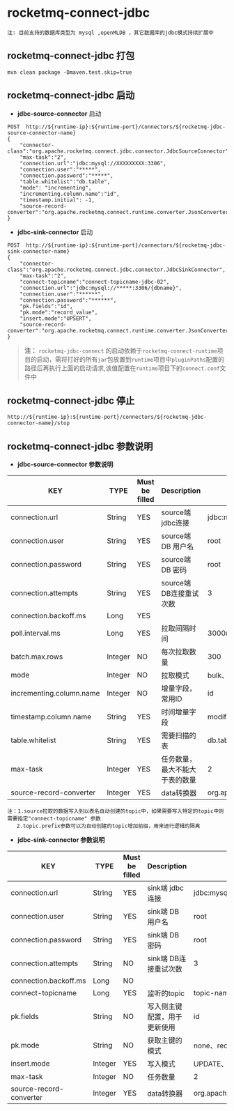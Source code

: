 # rocketmq-connect-jdbc
```  
注: 目前支持的数据库类型为 mysql ,openMLDB ，其它数据库的jdbc模式持续扩展中
```  
## rocketmq-connect-jdbc 打包
```
mvn clean package -Dmaven.test.skip=true
```

## rocketmq-connect-jdbc 启动

* **jdbc-source-connector** 启动
```
POST  http://${runtime-ip}:${runtime-port}/connectors/${rocketmq-jdbc-source-connector-name}
{
    "connector-class":"org.apache.rocketmq.connect.jdbc.connector.JdbcSourceConnector",
    "max-task":"2",
    "connection.url":"jdbc:mysql://XXXXXXXXX:3306",
    "connection.user":"*****",
    "connection.password":"*****",
    "table.whitelist":"db.table",
    "mode": "incrementing",
    "incrementing.column.name":"id",
    "timestamp.initial": -1,
    "source-record-converter":"org.apache.rocketmq.connect.runtime.converter.JsonConverter"
}
```


* **jdbc-sink-connector** 启动

```
POST  http://${runtime-ip}:${runtime-port}/connectors/${rocketmq-jdbc-sink-connector-name}
{
    "connector-class":"org.apache.rocketmq.connect.jdbc.connector.JdbcSinkConnector",
    "max-task":"2",
    "connect-topicname":"connect-topicname-jdbc-02",
    "connection.url":"jdbc:mysql://*****:3306/{dbname}",
    "connection.user":"******",
    "connection.password":"******",
    "pk.fields":"id",
    "pk.mode":"record_value",
    "insert.mode":"UPSERT",
    "source-record-converter":"org.apache.rocketmq.connect.runtime.converter.JsonConverter"
}
```

>**注：** `rocketmq-jdbc-connect` 的启动依赖于`rocketmq-connect-runtime`项目的启动，需将打好的所有`jar`包放置到`runtime`项目中`pluginPaths`配置的路径后再执行上面的启动请求,该值配置在`runtime`项目下的`connect.conf`文件中

## rocketmq-connect-jdbc 停止

```
http://${runtime-ip}:${runtime-port}/connectors/${rocketmq-jdbc-connector-name}/stop
```

## rocketmq-connect-jdbc 参数说明
* **jdbc-source-connector 参数说明**


|         KEY                 |  TYPE   | Must be filled | Description| Example
|------------------------|----|---------|---------------|------------------|
|connection.url               | String  | YES           | source端 jdbc连接 | jdbc:mysql://XXXXXXXXX:3306|
|connection.user              | String  | YES           | source端 DB 用户名 | root |
|connection.password          | String  | YES           | source端 DB 密码   | root |
|connection.attempts          | String  | YES           | source端 DB连接重试次数 | 3 |
|connection.backoff.ms        | Long    | YES           |  |
|poll.interval.ms             | Long    | YES           |拉取间隔时间  | 3000ms |
|batch.max.rows               | Integer | NO            |每次拉取数量 | 300 |
|mode                         | Integer | NO            |拉取模式 | bulk、timestamp、incrementing、timestamp+incrementing |
|incrementing.column.name     | Integer | NO            |增量字段，常用ID  | id |
|timestamp.column.name        | String  | YES           |时间增量字段 | modified_time |
|table.whitelist              | String  | YES           |需要扫描的表 | db.table,db.table01 |
|max-task                     | Integer | YES           |任务数量，最大不能大于表的数量 | 2 |
|source-record-converter      | Integer | YES           |data转换器  | org.apache.rocketmq.connect.runtime.converter.JsonConverter |
```  
注：1.source拉取的数据写入到以表名自动创建的topic中，如果需要写入特定的topic中则需要指定"connect-topicname" 参数
   2.topic.prefix参数可以为自动创建的topic增加前缀，用来进行逻辑的隔离
```  
* **jdbc-sink-connector 参数说明**


|         KEY                 |  TYPE   | Must be filled | Description| Example
|------------------------|----|---------|---------------|------------------|
|connection.url               | String  | YES           | sink端 jdbc连接          | jdbc:mysql://XXXXXXXXX:3306|
|connection.user              | String  | YES           | sink端 DB 用户名 | root |
|connection.password          | String  | YES           | sink端 DB 密码   | root |
|connection.attempts          | String  | NO           | sink端 DB连接重试次数 | 3 |
|connection.backoff.ms        | Long    | NO           |  |
|connect-topicname            | Long    | YES          |监听的topic  | topic-name |
|pk.fields                     | String  | NO           |写入侧主键配置，用于更新使用 | id |
|pk.mode                      | String  | NO           |获取主键的模式 | none、record_value |
|insert.mode                  | Integer | YES           |写入模式 | UPDATE、UPSERT、INSERT |
|max-task                     | Integer | NO           |任务数量 | 2 |
|source-record-converter      | Integer | YES          |data转换器  | org.apache.rocketmq.connect.runtime.converter.JsonConverter |

```  
